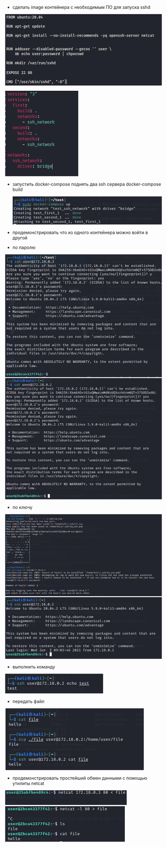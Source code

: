 - сделать image контейнера с необходимым ПО для запуска sshd

![linux console](1.png "Console")

![linux console](2.png "Console")

- запустить docker-compose поднять два ssh сервера
  docker-compose build
  
  ![linux console](3.png "Console")
- продемонстрировать что из одного контейнера можно войти в другой

- по паролю

![linux console](4.png "Console")
![linux console](5.png "Console")

- по ключу

![linux console](6.png "Console")
![linux console](7.png "Console")


- выполнить команду

![linux console](8.png "Console")

- передать файл

![linux console](9.png "Console")

- продемонстрировать простейший обмен данными с помощью утилиты netcat

![linux console](10.png "Console")
